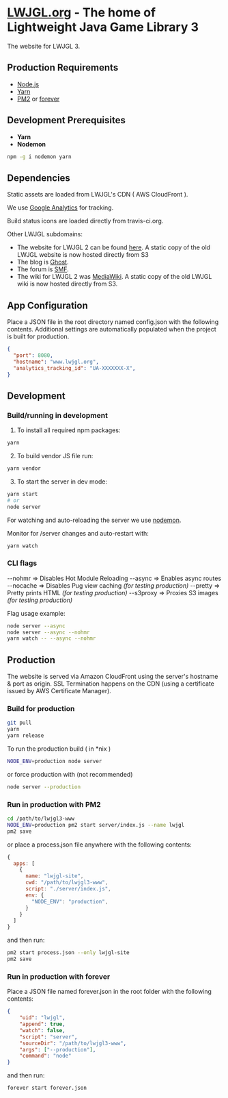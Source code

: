 # [LWJGL.org](https://www.lwjgl.org) - The home of Lightweight Java Game Library 3

The website for LWJGL 3.

## Production Requirements

- [Node.js](https://nodejs.org/)
- [Yarn](https://yarnpkg.com/)
- [PM2](https://github.com/Unitech/pm2) or [forever](https://github.com/foreverjs/forever)

## Development Prerequisites

- **Yarn**
- **Nodemon**

```bash
npm -g i nodemon yarn
```

## Dependencies

Static assets are loaded from LWJGL's CDN ( AWS CloudFront ).

We use [Google Analytics](http://www.google.com/analytics) for tracking.

Build status icons are loaded directly from travis-ci.org.

Other LWJGL subdomains:

- The website for LWJGL 2 can be found [here](https://github.com/LWJGL/lwjgl-www).
A static copy of the old LWJGL website is now hosted directly from S3
- The blog is [Ghost](https://ghost.org/).
- The forum is [SMF](http://www.simplemachines.org/).
- The wiki for LWJGL 2 was [MediaWiki](https://www.mediawiki.org/).
A static copy of the old LWJGL wiki is now hosted directly from S3.

## App Configuration

Place a JSON file in the root directory named config.json with the following contents.
Additional settings are automatically populated when the project is built for production.

```json
{
  "port": 8080,
  "hostname": "www.lwjgl.org",
  "analytics_tracking_id": "UA-XXXXXXX-X",
}
```

## Development

### Build/running in development

1. To install all required npm packages:

```bash
yarn
```

2. To build vendor JS file run:

```bash
yarn vendor
```

3. To start the server in dev mode:

```bash
yarn start
# or
node server
```

For watching and auto-reloading the server we use [nodemon](http://nodemon.io/).

Monitor for /server changes and auto-restart with:

```bash
yarn watch
```

### CLI flags

--nohmr => Disables Hot Module Reloading
--async => Enables async routes
--nocache => Disables Pug view caching *(for testing production)*
--pretty => Pretty prints HTML *(for testing production)*
--s3proxy => Proxies S3 images *(for testing production)*

Flag usage example:

```bash
node server --async
node server --async --nohmr
yarn watch -- --async --nohmr
```

## Production

The website is served via Amazon CloudFront using the server's hostname & port as origin.
SSL Termination happens on the CDN (using a certificate issued by AWS Certificate Manager).

### Build for production

```bash
git pull
yarn
yarn release
```

To run the production build ( in *nix )

```bash
NODE_ENV=production node server
```

or force production with (not recommended)

```bash
node server --production
```

### Run in production with PM2

```bash
cd /path/to/lwjgl3-www
NODE_ENV=production pm2 start server/index.js --name lwjgl
pm2 save
```

or place a process.json file anywhere with the following contents:

```js
{
  apps: [
    {
      name: "lwjgl-site",
      cwd: "/path/to/lwjgl3-www",
      script: "./server/index.js",
      env: {
        "NODE_ENV": "production",
      }
    }
  ]
}
```

and then run:

```bash
pm2 start process.json --only lwjgl-site
pm2 save
```

### Run in production with forever

Place a JSON file named forever.json in the root folder with the
following contents:

```json
{
    "uid": "lwjgl",
    "append": true,
    "watch": false,
    "script": "server",
    "sourceDir": "/path/to/lwjgl3-www",
    "args": ["--production"],
    "command": "node"
}
```

and then run:

```bash
forever start forever.json
```
